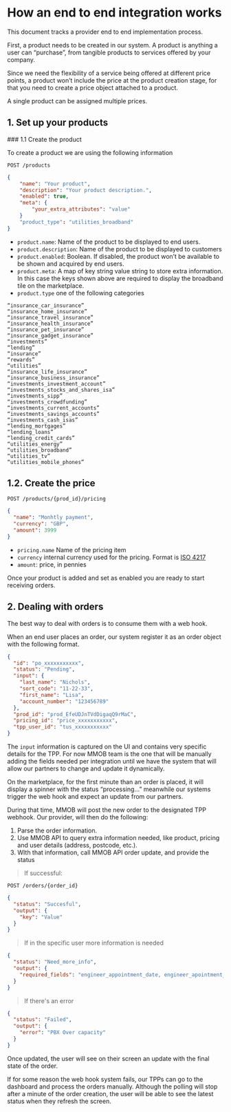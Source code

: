 # How an end to end integration works

This document tracks a provider end to end implementation process.

First, a product needs to be created in our system. A product is anything a user can “purchase”, from tangible products to services offered by your company.

Since we need the flexibility of a service being offered at different price points, a product won’t include the price at the product creation stage, for that you need to create a price object attached to a product.

A single product can be assigned multiple prices.

## 1. Set up your products

### 1.1 Create the product

To create a product we are using the following information

`POST /products`

```json
{
	"name": "Your product",
	"description": "Your product description.",
	"enabled": true,
	"meta": {
		"your_extra_attributes": "value"
	}
	"product_type": "utilities_broadband"
}
```

- `product.name`: Name of the product to be displayed to end users.
- `product.description`: Name of the product to be displayed to customers
- `product.enabled`: Boolean. If disabled, the product won’t be available to be shown and acquired by end users.
- `product.meta`: A map of key string value string to store extra information. In this case the keys shown above are required to display the broadband tile on the marketplace.
- `product.type` one of the following categories

```
“insurance_car_insurance”
“insurance_home_insurance”
“insurance_travel_insurance”
“insurance_health_insurance”
“insurance_pet_insurance”
“insurance_gadget_insurance”
“investments”
“lending”
“insurance”
“rewards”
“utilities”
“insurance_life_insurance”
“insurance_business_insurance”
“investments_investment_account”
“investments_stocks_and_shares_isa”
“investments_sipp”
“investments_crowdfunding”
“investments_current_accounts”
“investments_savings_accounts”
“investments_cash_isas”
“lending_mortgages”
“lending_loans”
“lending_credit_cards”
“utilities_energy”
“utilities_broadband”
“utilities_tv”
“utilities_mobile_phones”
```

## 1.2. Create the price

`POST /products/{prod_id}/pricing`

```json
{
  "name": "Monhtly payment",
  "currency": "GBP",
  "amount": 3999
}
```

- `pricing.name` Name of the pricing item
- `currency` internal currency used for the pricing. Format is [ISO 4217](https://en.wikipedia.org/wiki/ISO_4217)
- `amount`: price, in pennies

Once your product is added and set as enabled you are ready to start receiving orders.

## 2. Dealing with orders

The best way to deal with orders is to consume them with a web hook.

When an end user places an order, our system register it as an order object with the following format.

```json
{
  "id": "po_xxxxxxxxxxx",
  "status": "Pending",
  "input": {
    "last_name": "Nichols",
    "sort_code": "11-22-33",
    "first_name": "Lisa",
    "account_number": "123456789"
  },
  "prod_id": "prod_EfeUDJnTVdDigaqQ9rMaC",
  "pricing_id": "price_xxxxxxxxxxx",
  "tpp_user_id": "tus_xxxxxxxxxxx"
}
```

The `input` information is captured on the UI and contains very specific details for the TPP. For now MMOB team is the one that will be manually adding the fields needed per integration until we have the system that will allow our partners to change and update it dynamically.

On the marketplace, for the first minute than an order is placed, it will display a spinner with the status “processing…” meanwhile our systems trigger the web hook and expect an update from our partners.

During that time, MMOB will post the new order to the designated TPP webhook. Our provider, will then do the following:

1. Parse the order information.
2. Use MMOB API to query extra information needed, like product, pricing and user details (address, postcode, etc.).
3. WIth that information, call MMOB API order update, and provide the status

<!-- theme: info -->

> If successful:

`POST /orders/{order_id}`

```json
{
  "status": "Succesful",
  "output": {
    "key": "Value"
  }
}
```

<!-- theme: warning -->

> If in the specific user more information is needed

```json
{
  "status": "Need_more_info",
  "output": {
    "required_fields": "engineer_appointment_date, engineer_apointment_time"
  }
}
```

<!-- theme: error -->

> If there's an error

```json
{
  "status": "Failed",
  "output": {
    "error": "PBX Over capacity"
  }
}
```

Once updated, the user will see on their screen an update with the final state of the order.

If for some reason the web hook system fails, our TPPs can go to the dashboard and process the orders manually. Although the polling will stop after a minute of the order creation, the user will be able to see the latest status when they refresh the screen.
